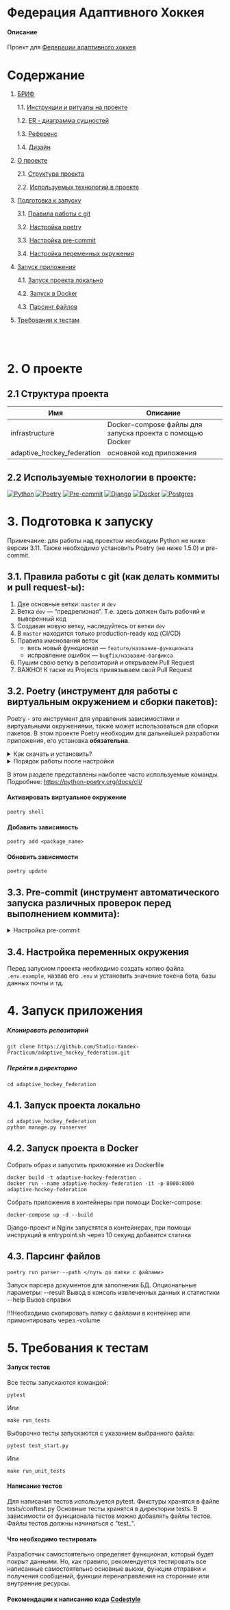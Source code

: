 # Федерация Адаптивного Хоккея

#### Описание
Проект для [Федерации адаптивного хоккея](https://paraicehockey.ru/)

# Содержание


1. [БРИФ](https://docs.google.com/document/d/1iHkA4Al-H-ppALPJDLMhb_Dl-ciRHH2npM6YRa2HQwg/edit)

   1.1. [Инструкции и ритуалы на проекте](docs/materials/instructions.md)

   1.2. [ER - диаграмма сущностей](docs/)

   1.3. [Референс](https://www.youtube.com/watch?v=b0LMWiSynQs)

   1.4. [Дизайн](https://www.figma.com/file/8uPoOvMuuJ8hMKASk7hog2/Hokei?type=design&node-id=0-1&mode=design)

2. [О проекте](#project)

    2.1. [Структура проекта](#structure)

    2.2. [Используемых технологий в проекте](#technologies-project)

3. [Подготовка к запуску](#start)

    3.1. [Правила работы с git](#git)

    3.2. [Настройка poetry](#poetry)

    3.3. [Настройка pre-commit](#pre-commit)

    3.4. [Настройка переменных окружения](#env)

4. [Запуск приложения](#run-app)

    4.1. [Запуск проекта локально](#run-local)

    4.2. [Запуск в Docker](#run-docker)

    4.3. [Парсинг файлов](#parsing)

5. [Требования к тестам](#test-app)

<br><br>

# 2. О проекте <a id="project"></a>

## 2.1 Структура проекта <a id="structure"></a>

| Имя  | Описание |
| ------------- | ------------- |
| infrastructure | Docker-compose файлы для запуска проекта с помощью Docker |
| adaptive_hockey_federation | основной код приложения |

## 2.2 Используемые технологии в проекте<a id="technologies-project"></a>:

[![Python][Python-badge]][Python-url]
[![Poetry][Poetry-badge]][Poetry-url]
[![Pre-commit][Pre-commit-badge]][Pre-commit-url]
[![Django][Django-badge]][Django-url]
[![Docker][Docker-badge]][Docker-url]
[![Postgres][Postgres-badge]][Postgres-url]

# 3. Подготовка к запуску <a id="start"></a>

Примечание: для работы над проектом необходим Python не ниже версии 3.11.
Также необходимо установить Poetry (не ниже 1.5.0) и pre-commit.

## 3.1. Правила работы с git (как делать коммиты и pull request-ы)<a id="git"></a>:

1. Две основные ветки: `master` и `dev`
2. Ветка `dev` — “предрелизная”. Т.е. здесь должен быть рабочий и выверенный код
3. Создавая новую ветку, наследуйтесь от ветки `dev`
4. В `master` находится только production-ready код (CI/CD)
5. Правила именования веток
   - весь новый функционал — `feature/название-функционала`
   - исправление ошибок — `bugfix/название-багфикса`
6. Пушим свою ветку в репозиторий и открываем Pull Request
7. ВАЖНО! К таске из Projects привязываем свой Pull Request

## 3.2. Poetry (инструмент для работы с виртуальным окружением и сборки пакетов)<a id="poetry"></a>:


Poetry - это инструмент для управления зависимостями и виртуальными окружениями, также может использоваться для сборки пакетов. В этом проекте Poetry необходим для дальнейшей разработки приложения, его установка <b>обязательна</b>.<br>

<details>
 <summary>
 Как скачать и установить?
 </summary>

### Установка:

Установите poetry, не ниже версии 1.5.0 следуя [инструкции с официального сайта](https://python-poetry.org/docs/#installation).
<details>
 <summary>
 Команды для установки:
 </summary>

Если у Вас уже установлен менеджер пакетов pip, то можно установить командой:

> *pip install poetry==1.5.0*

Если по каким-то причинам через pip не устанавливается,
то для UNIX-систем и Bash on Windows вводим в консоль следующую команду:

> *curl -sSL https://install.python-poetry.org | python -*

Для WINDOWS PowerShell:

> *(Invoke-WebRequest -Uri https://install.python-poetry.org -UseBasicParsing).Content | python -*

</details>
<br>
После установки перезапустите оболочку и введите команду

> poetry --version

Если установка прошла успешно, вы получите ответ в формате

> Poetry (version 1.5.0)

P.S.: Если при попытке проверить версию возникает ошибка об отсутствии исполняемого файла
(poetry), необходимо после установки добавить его в Path Вашей системы
(пути указаны по ссылке на официальную инструкцию по установке чуть выше.)

Для дальнейшей работы введите команду:

> poetry config virtualenvs.in-project true

Выполнение данной команды необходимо для создания виртуального окружения в
папке проекта.

После предыдущей команды создадим виртуальное окружение нашего проекта с
помощью команды:

> poetry install

Результатом выполнения команды станет создание в корне проекта папки .venv.
Зависимости для создания окружения берутся из файлов poetry.lock (приоритетнее)
и pyproject.toml

Для добавления новой зависимости в окружение необходимо выполнить команду

> poetry add <package_name>

_Пример использования:_

> poetry add starlette

Также poetry позволяет разделять зависимости необходимые для разработки, от
основных.
Для добавления зависимости необходимой для разработки и тестирования необходимо
добавить флаг ***--dev***

> poetry add <package_name> --dev

_Пример использования:_

> poetry add pytest --dev

</details>

<details>
 <summary>
 Порядок работы после настройки
 </summary>

<br>

Чтобы активировать виртуальное окружение, введите команду:

> poetry shell

Существует возможность запуска скриптов и команд с помощью команды без
активации окружения:

> poetry run <script_name>.py

_Примеры:_

> poetry run python script_name>.py
>
> poetry run pytest
>
> poetry run black

Порядок работы в оболочке не меняется. Пример команды для Win:

> python src\run_bot.py

Доступен стандартный метод работы с активацией окружения в терминале с помощью команд:

Для WINDOWS:

> source .venv/Scripts/activate

Для UNIX:

> source .venv/bin/activate

</details>

В этом разделе представлены наиболее часто используемые команды.
Подробнее: https://python-poetry.org/docs/cli/

#### Активировать виртуальное окружение
```shell
poetry shell
```

#### Добавить зависимость
```shell
poetry add <package_name>
```

#### Обновить зависимости
```shell
poetry update
```
## 3.3. Pre-commit (инструмент автоматического запуска различных проверок перед выполнением коммита)<a id="pre-commit"></a>:

<details>
 <summary>
 Настройка pre-commit
 </summary>
<br>
1. Убедиться, что pre-comit установлен:

   ```shell
   pre-commit --version
   ```
2. Настроить git hook скрипт:

   ```shell
   pre-commit install
   ```

Далее при каждом коммите у вас будет происходить автоматическая проверка
линтером, а так же будет происходить автоматическое приведение к единому стилю.
</details>

## 3.4. Настройка переменных окружения <a id="env"></a>

Перед запуском проекта необходимо создать копию файла
```.env.example```, назвав его ```.env``` и установить значение токена бота, базы данных почты и тд.

# 4. Запуск приложения <a id="run-app"></a>

##### Клонировать репозиторий

```shell
git clone https://github.com/Studio-Yandex-Practicum/adaptive_hockey_federation.git
```

##### Перейти в директорию

```shell
cd adaptive_hockey_federation
```

## 4.1. Запуск проекта локально <a id="run-local"></a>

```shell
cd adaptive_hockey_federation
python manage.py runserver
```

## 4.2. Запуск проекта в Docker <a id="run-docker"></a>

Собрать образ и запустить приложение из Dockerfile

```shell
docker build -t adaptive-hockey-federation .
docker run --name adaptive-hockey-federation -it -p 8000:8000 adaptive-hockey-federation
```

Собрать приложения в контейнеры при помощи Docker-compose:

```shell
docker-compose up -d --build
```

Django-проект и Nginx запустятся в контейнерах, при помощи инструкций в entrypoint.sh через 10 секунд добавится статика

## 4.3. Парсинг файлов <a id="parsing"></a>

```shell
poetry run parser --path </путь до папки с файлами>
```
Запуск парсера документов для заполнения БД.
Опциональные параметры:
--result Вывод в консоль извлеченных данных и статистики
--help Вызов справки

!!!Необходимо скопировать папку с файлами в контейнер или примонтировать через -volume

# 5. Требования к тестам <a id="test-app"></a>

#### Запуск тестов
Все тесты запускаются командой:
   ```shell
   pytest
   ```

   Или

   ```shell
   make run_tests
   ```
Выборочно тесты запускаются с указанием выбранного файла:
   ```shell
   pytest test_start.py
   ```

   Или

   ```shell
   make run_unit_tests
   ```

#### Написание тестов
Для написания тестов используется pytest.
Фикстуры хранятся в файле tests/conftest.py
Основные тесты хранятся в директории tests.
В зависимости от функционала тестов можно добавлять файлы тестов.
Файлы тестов должны начинаться с "test_".

#### Что необходимо тестировать
Разработчик самостоятельно определяет функционал, который будет покрыт
данными. Но, как правило, рекомендуется тестировать все написанные
самостоятельно основные вьюхи, функции отправки и получения сообщений,
функции перенаправления на сторонние или внутренние ресурсы.

#### Рекомендации к написанию кода [Codestyle](docs/codestyle.md)


<!-- MARKDOWN LINKS & BADGES -->

[Python-url]: https://www.python.org/downloads/release/python-3110/
[Python-badge]: https://img.shields.io/badge/python-v3.11-yellow?style=for-the-badge&logo=python

[Poetry-url]: https://python-poetry.org/
[Poetry-badge]: https://img.shields.io/badge/poetry-blue?style=for-the-badge&logo=poetry

[Pre-commit-url]: https://pre-commit.com/
[Pre-commit-badge]: https://img.shields.io/badge/Pre--commit-teal?style=for-the-badge&logo=precommit

[Django-url]: https://docs.djangoproject.com/en/4.2/releases/4.2.6/
[Django-badge]: https://img.shields.io/badge/Django-v4.2.6-008000?logo=django&style=for-the-badge

[Docker-url]: https://www.docker.com/
[Docker-badge]: https://img.shields.io/badge/docker-red?style=for-the-badge&logo=docker

[Postgres-url]: https://www.postgresql.org/
[Postgres-badge]: https://img.shields.io/badge/postgresql-gray?style=for-the-badge&logo=postgresql
